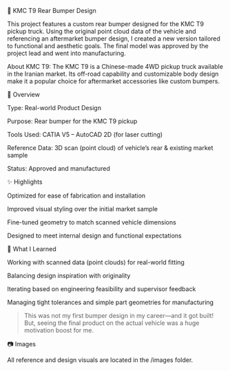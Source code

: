 🚙 KMC T9 Rear Bumper Design

This project features a custom rear bumper designed for the KMC T9 pickup truck. Using the original point cloud data of the vehicle and referencing an aftermarket bumper design, I created a new version tailored to functional and aesthetic goals. The final model was approved by the project lead and went into manufacturing.

About KMC T9:
The KMC T9 is a Chinese-made 4WD pickup truck available in the Iranian market. Its off-road capability and customizable body design make it a popular choice for aftermarket accessories like custom bumpers.

📌 Overview

Type: Real-world Product Design

Purpose: Rear bumper for the KMC T9 pickup

Tools Used: CATIA V5 – AutoCAD 2D (for laser cutting)

Reference Data: 3D scan (point cloud) of vehicle’s rear & existing market sample

Status: Approved and manufactured

✨ Highlights

Optimized for ease of fabrication and installation

Improved visual styling over the initial market sample

Fine-tuned geometry to match scanned vehicle dimensions

Designed to meet internal design and functional expectations

🧠 What I Learned

Working with scanned data (point clouds) for real-world fitting

Balancing design inspiration with originality

Iterating based on engineering feasibility and supervisor feedback

Managing tight tolerances and simple part geometries for manufacturing

> This was not my first bumper design in my career—and it got built! But, seeing the final product on the actual vehicle was a huge motivation boost for me.



📷 Images

All reference and design visuals are located in the /images folder.
